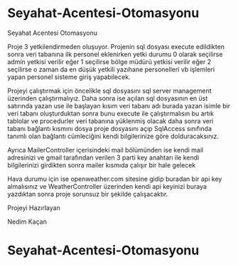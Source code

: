 # Seyahat-Acentesi-Otomasyonu
Seyahat Acentesi Otomasyonu

Proje 3 yetkilendirmeden oluşuyor. Projenin sql dosyası execute edildikten sonra veri tabanına ilk personel eklenirken
yetki durumu 0 olarak seçilirse admin yetkisi verilir eğer 1 seçilirse bölge müdürü yetkisi verilir eğer 2 seçilirse
o zaman da en düşük yetkili yazıhane personelleri vb işlemleri yapan personel sisteme giriş yapabilecek.

Projeyi çalıştırmak için öncelikle sql dosyasını sql server management üzerinden çalıştırmalıyız. Daha sonra ise açılan
sql dosyasının en üst satırında yazan use ile başlayan kısım veri tabanı adı burada yazan isimle bir veri tabanı
oluşturduktan sonra bunu execute ile çalıştırmalısın bu artık tablolar ve procedurler veri tabanına yüklenmiş olacak
daha sonra veri tabanı bağlantı kısmını dosya proje dosyasını açıp SqlAccess sınıfında tanımlı olan 
bağlantı cümleciğini kendi bilgilerinize göre dolduracaksınız. 

Ayrıca MailerController içerisindeki mail bölümünden ise kendi mail adresinizi ve gmail tarafından verilen
3 parti key anahtarı ile kendi bilgilerinizi girdikten sonra mailer kısmıda çalışır bir hale gelecek

Hava durumu için ise openweather.com sitesine gidip buradan bir api key almalısınız ve WeatherController 
üzerinden kendi api keyinizi buraya yazdıktan sonra proje sorunsuz bir şekilde çalışacaktır.

Projeyi Hazırlayan

Nedim Kaçan
# Seyahat-Acentesi-Otomasyonu
